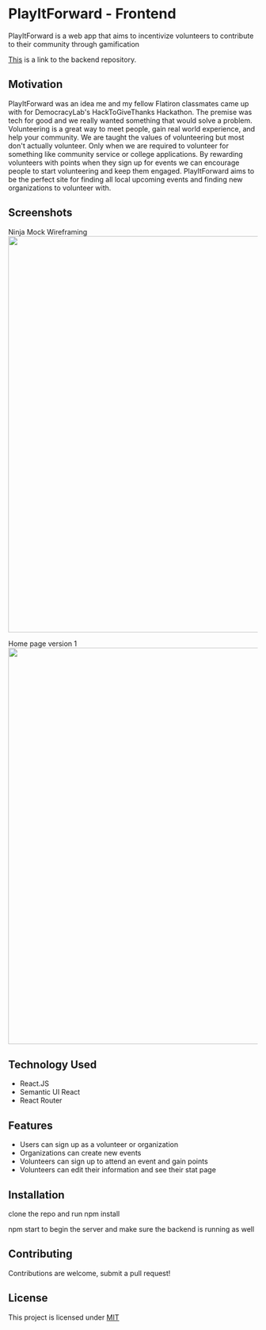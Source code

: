 # PlayItForward - Frontend

PlayItForward is a web app that aims to incentivize volunteers to contribute to their community through gamification

[This](https://github.com/Taljjaa/backend-play-it-forward) is a link to the backend repository.

## Motivation

PlayItForward was an idea me and my fellow Flatiron classmates came up with for DemocracyLab's HackToGiveThanks Hackathon. The premise was tech for good and we really wanted something that would solve a problem. Volunteering is a great way to meet people, gain real world experience, and help your community. We are taught the values of volunteering but most don't actually volunteer. Only when we are required to volunteer for something like community service or college applications. By rewarding volunteers with points when they sign up for events we can encourage people to start volunteering and keep them engaged. PlayItForward aims to be the perfect site for finding all local upcoming events and finding new organizations to volunteer with.

## Screenshots

Ninja Mock Wireframing
<img src="https://imgur.com/5JR7TtA" width="800">

Home page version 1
<img src="https://imgur.com/qUAjxYl" width="800">

## Technology Used

-  React.JS
-  Semantic UI React
-  React Router

## Features

-  Users can sign up as a volunteer or organization
-  Organizations can create new events
-  Volunteers can sign up to attend an event and gain points
-  Volunteers can edit their information and see their stat page

## Installation

clone the repo and run npm install

npm start to begin the server and make sure the backend is running as well

## Contributing

Contributions are welcome, submit a pull request!

## License

This project is licensed under [MIT](https://choosealicense.com/licenses/mit/)
